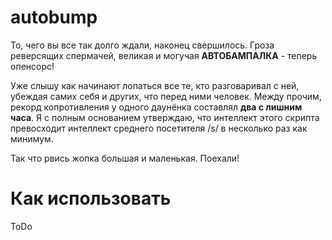 # autobump
То, чего вы все так долго ждали, наконец свершилось. Гроза реверсящих спермачей, великая и могучая **АВТОБАМПАЛКА** - теперь опенсорс!

Уже слышу как начинают лопаться все те, кто разговаривал с ней, убеждая самих себя и других, что перед ними человек. Между прочим, рекорд копротивления у одного даунёнка составлял **два с лишним часа**. Я с полным основанием утверждаю, что интеллект этого скрипта превосходит интеллект среднего посетителя /s/ в несколько раз как минимум.

Так что рвись жопка большая и маленькая. Поехали!

# Как использовать
ToDo
